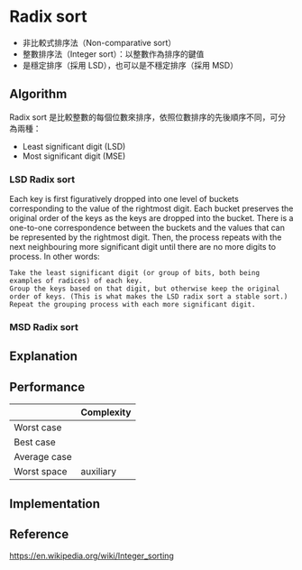 # Radix sort

- 非比較式排序法（Non-comparative sort）
- 整數排序法（Integer sort）：以整數作為排序的鍵值
- 是穩定排序（採用 LSD），也可以是不穩定排序（採用 MSD）

## Algorithm

Radix sort 是比較整數的每個位數來排序，依照位數排序的先後順序不同，可分為兩種：

- Least significant digit (LSD)
- Most significant digit (MSE)


### LSD Radix sort

Each key is first figuratively dropped into one level of buckets corresponding to the value of the rightmost digit. Each bucket preserves the original order of the keys as the keys are dropped into the bucket. There is a one-to-one correspondence between the buckets and the values that can be represented by the rightmost digit. Then, the process repeats with the next neighbouring more significant digit until there are no more digits to process. In other words:

    Take the least significant digit (or group of bits, both being examples of radices) of each key.
    Group the keys based on that digit, but otherwise keep the original order of keys. (This is what makes the LSD radix sort a stable sort.)
    Repeat the grouping process with each more significant digit.


### MSD Radix sort

## Explanation

## Performance

|              | Complexity |
| :----------- | :--------- |
| Worst case   |            |
| Best case    |            |
| Average case |            |
| Worst space  |  auxiliary |

## Implementation

## Reference


https://en.wikipedia.org/wiki/Integer_sorting
